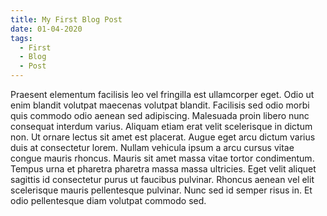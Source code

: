 ```yaml
---
title: My First Blog Post
date: 01-04-2020
tags:
  - First
  - Blog
  - Post
---
```


Praesent elementum facilisis leo vel fringilla est ullamcorper eget. Odio ut enim blandit volutpat maecenas volutpat blandit. Facilisis sed odio morbi quis commodo odio aenean sed adipiscing. Malesuada proin libero nunc consequat interdum varius. Aliquam etiam erat velit scelerisque in dictum non. Ut ornare lectus sit amet est placerat. Augue eget arcu dictum varius duis at consectetur lorem. Nullam vehicula ipsum a arcu cursus vitae congue mauris rhoncus. Mauris sit amet massa vitae tortor condimentum. Tempus urna et pharetra pharetra massa massa ultricies. Eget velit aliquet sagittis id consectetur purus ut faucibus pulvinar. Rhoncus aenean vel elit scelerisque mauris pellentesque pulvinar. Nunc sed id semper risus in. Et odio pellentesque diam volutpat commodo sed.
